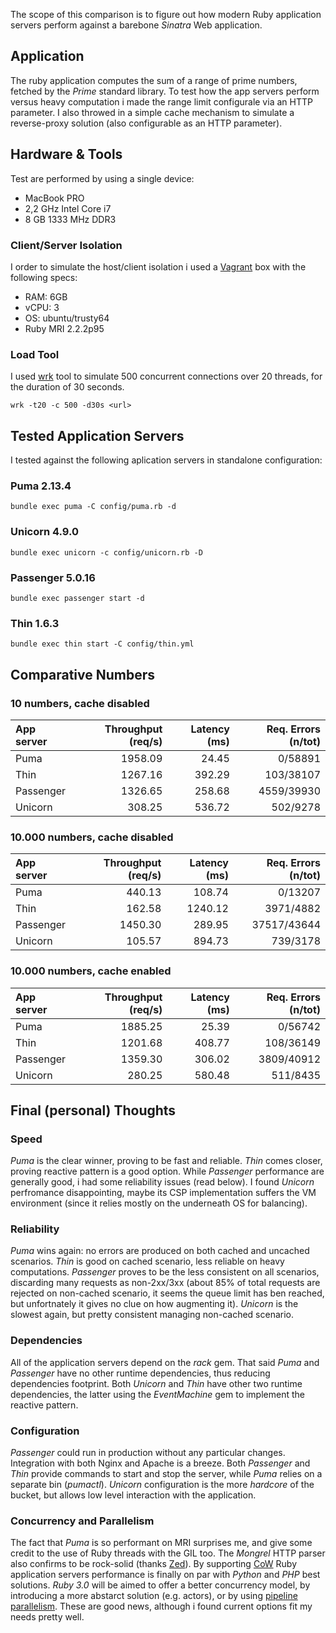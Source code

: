 The scope of this comparison is to figure out how modern Ruby application servers perform against a barebone *Sinatra* Web application.

## Application
The ruby application computes the sum of a range of prime numbers, fetched by the *Prime* standard library.
To test how the app servers perform versus heavy computation i made the range limit configurale via an HTTP parameter.
I also throwed in a simple cache mechanism to simulate a reverse-proxy solution (also configurable as an HTTP parameter).

## Hardware & Tools
Test are performed by using a single device: 
* MacBook PRO 
* 2,2 GHz Intel Core i7 
* 8 GB 1333 MHz DDR3

### Client/Server Isolation
I order to simulate the host/client isolation i used a [Vagrant](https://www.vagrantup.com/) box with the following specs:
* RAM: 6GB
* vCPU: 3
* OS: ubuntu/trusty64
* Ruby MRI 2.2.2p95

### Load Tool
I used [wrk](https://github.com/wg/wrk) tool to simulate 500 concurrent connections over 20 threads, for the duration of 30 seconds.
```
wrk -t20 -c 500 -d30s <url>
```

## Tested Application Servers
I tested against the following aplication servers in standalone configuration:

### Puma 2.13.4
```
bundle exec puma -C config/puma.rb -d
```

### Unicorn 4.9.0
```
bundle exec unicorn -c config/unicorn.rb -D
```

### Passenger 5.0.16
```
bundle exec passenger start -d
```

### Thin 1.6.3
```
bundle exec thin start -C config/thin.yml
```

## Comparative Numbers

### 10 numbers, cache disabled
| App server     | Throughput (req/s) | Latency (ms) | Req. Errors (n/tot) |
| :------------- | -----------------: | -----------: | ------------------: |
| Puma           |           1958.09  |       24.45  |            0/58891  |
| Thin           |           1267.16  |      392.29  |          103/38107  |
| Passenger      |           1326.65  |      258.68  |         4559/39930  |
| Unicorn        |            308.25  |      536.72  |           502/9278  |

### 10.000 numbers, cache disabled
| App server     | Throughput (req/s) | Latency (ms) | Req. Errors (n/tot) |
| :------------- | -----------------: | -----------: | ------------------: |
| Puma           |            440.13  |      108.74  |            0/13207  |
| Thin           |            162.58  |     1240.12  |          3971/4882  |
| Passenger      |           1450.30  |      289.95  |        37517/43644  |
| Unicorn        |            105.57  |      894.73  |           739/3178  |

### 10.000 numbers, cache enabled
| App server     | Throughput (req/s) | Latency (ms) | Req. Errors (n/tot) |
| :------------- | -----------------: | -----------: | ------------------: |
| Puma           |           1885.25  |       25.39  |            0/56742  |
| Thin           |           1201.68  |      408.77  |          108/36149  |
| Passenger      |           1359.30  |      306.02  |         3809/40912  |
| Unicorn        |            280.25  |      580.48  |           511/8435  |

## Final (personal) Thoughts

### Speed
*Puma* is the clear winner, proving to be fast and reliable.
*Thin* comes closer, proving reactive pattern is a good option.
While *Passenger* performance are generally good, i had some reliability issues (read below).
I found *Unicorn* perfromance disappointing, maybe its CSP implementation suffers the VM environment (since it relies mostly on the underneath OS for balancing).

### Reliability
*Puma* wins again: no errors are produced on both cached and uncached scenarios.
*Thin* is good on cached scenario, less reliable on heavy computations.
*Passenger* proves to be the less consistent on all scenarios, discarding many
requests as non-2xx/3xx (about 85% of total requests are rejected on non-cached scenario, it seems the queue limit has ben reached, but unfortnately it gives no clue on how augmenting it).
*Unicorn* is the slowest again, but pretty consistent managing non-cached scenario.

### Dependencies
All of the application servers depend on the *rack* gem.
That said *Puma* and *Passenger* have no other runtime dependencies, thus reducing dependencies footprint.
Both *Unicorn* and *Thin* have other two runtime dependencies, the latter using the *EventMachine* gem to implement the reactive pattern.

### Configuration
*Passenger* could run in production without any particular changes. Integration with both Nginx and Apache is a breeze.
Both *Passenger* and *Thin* provide commands to start and stop the server, while
*Puma* relies on a separate bin (*pumactl*).
*Unicorn* configuration is the more *hardcore* of the bucket, but allows low level
interaction with the application.

### Concurrency and Parallelism
The fact that *Puma* is so performant on MRI surprises me, and give some credit to the use of Ruby threads with the GIL too.
The *Mongrel* HTTP parser also confirms to be rock-solid (thanks [Zed](http://zedshaw.com/)).
By supporting [CoW](https://en.wikipedia.org/wiki/Copy-on-write) Ruby application servers performance is finally on par with *Python* and *PHP* best solutions.
*Ruby 3.0* will be aimed to offer a better concurrency model, by introducing a more abstarct solution (e.g. actors), or by using [pipeline parallelism](https://en.wikipedia.org/wiki/Pipeline_(computing)). These are good news, although i found current options fit my needs pretty well.

